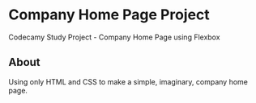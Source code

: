 # Company Home Page Project
Codecamy Study Project - Company Home Page using Flexbox

## About
Using only HTML and CSS to make a simple, imaginary, company home page.
